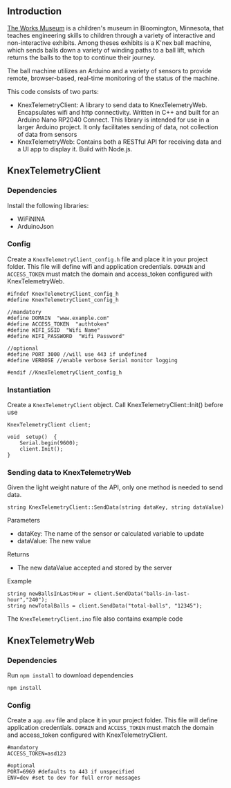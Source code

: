 

## Introduction
[The Works Museum](https://theworks.org/about-us/) is a children's museum in Bloomington, Minnesota, that teaches engineering skills to children through a variety of interactive and non-interactive exhibits. 
Among theses exhibits is a K'nex ball machine, which sends balls down a variety of winding paths to a ball lift, which returns the balls to the top to continue their journey.

The ball machine utilizes an Arduino and a variety of sensors to provide remote, browser-based, real-time monitoring of the status of the machine.

This code consists of two parts:
- KnexTelemetryClient: A library to send data to KnexTelemetryWeb. Encapsulates wifi and http connectivity. Written in C++ and built for an Arduino Nano RP2040 Connect. This library is intended for use in a larger Arduino project. It only facilitates sending of data, not collection of data from sensors
- KnexTelemetryWeb: Contains both a RESTful API for receiving data and a UI app to display it. Build with Node.js.



## KnexTelemetryClient

### Dependencies

Install the following libraries:
- WiFiNINA
- ArduinoJson

### Config

Create a `KnexTelemetryClient_config.h` file and place it in your project folder. This file will define wifi and application credentials. `DOMAIN` and `ACCESS_TOKEN` must match the domain and access_token configured with KnexTelemetryWeb. 

    #ifndef KnexTelemetryClient_config_h
    #define KnexTelemetryClient_config_h
    
	//mandatory
    #define DOMAIN  "www.example.com"
    #define ACCESS_TOKEN  "authtoken"
    #define WIFI_SSID  "Wifi Name"
    #define WIFI_PASSWORD  "Wifi Password"
	
	//optional
	#define PORT 3000 //will use 443 if undefined
	#define VERBOSE //enable verbose Serial monitor logging
    
    #endif //KnexTelemetryClient_config_h

### Instantiation

Create a `KnexTelemetryClient` object. Call KnexTelemetryClient::Init() before use 

	KnexTelemetryClient client;
	
	void  setup()  {
		Serial.begin(9600);
		client.Init();
	}

### Sending data to KnexTelemetryWeb
Given the light weight nature of the API, only one method is needed to send data. 

	string KnexTelemetryClient::SendData(string dataKey, string dataValue)
	
Parameters
- dataKey: The name of the sensor or calculated variable to update
- dataValue: The new value

Returns
- The new dataValue accepted and stored by the server

Example

	string newBallsInLastHour = client.SendData("balls-in-last-hour","240");
	string newTotalBalls = client.SendData("total-balls", "12345");

The `KnexTelemetryClient.ino` file also contains example code


## KnexTelemetryWeb

### Dependencies

Run `npm install` to download dependencies

	npm install
	
### Config

Create a `app.env` file and place it in your project folder. This file will define application credentials. `DOMAIN` and `ACCESS_TOKEN` must match the domain and access_token configured with KnexTelemetryClient. 

	#mandatory
	ACCESS_TOKEN=asd123

	#optional
	PORT=6969 #defaults to 443 if unspecified
	ENV=dev #set to dev for full error messages

